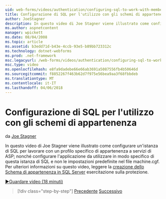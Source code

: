 ```yaml
---
uid: web-forms/videos/authentication/configuring-sql-to-work-with-membership-schemas
title: Configurazione di SQL per l'utilizzo con gli schemi di appartenenza | Documenti Microsoft
author: JoeStagner
description: In questo video di Joe Stagner viene illustrato come configurare un'istanza di SQL per lavorare con un profilo specifico di appartenenza a servizi di ASP; come configurare l'applicazione...
ms.author: aspnetcontent
manager: wpickett
ms.date: 08/04/2008
ms.topic: article
ms.assetid: b3edd71d-b43e-4ccb-93e5-b89bb723312c
ms.technology: dotnet-webforms
ms.prod: .net-framework
msc.legacyurl: /web-forms/videos/authentication/configuring-sql-to-work-with-membership-schemas
msc.type: video
ms.openlocfilehash: e8fa9dadebe66e66ab3691a5087556fb4b50646d
ms.sourcegitcommit: f8852267f463b62d7f975e56bea9aa3f68fbbdeb
ms.translationtype: MT
ms.contentlocale: it-IT
ms.lasthandoff: 04/06/2018
---
```

<a name="configuring-sql-to-work-with-membership-schemas"></a>Configurazione di SQL per l'utilizzo con gli schemi di appartenenza
====================
da [Joe Stagner](https://github.com/JoeStagner)

In questo video di Joe Stagner viene illustrato come configurare un'istanza di SQL per lavorare con un profilo specifico di appartenenza a servizi di ASP; nonché configurare l'applicazione da utilizzare in modo specifico di questa istanza di SQL e non le impostazioni predefinite nel file machine.cgf. Per ulteriori informazioni su questo video, leggere la [creazione dello Schema di appartenenza in SQL Server](../../overview/older-versions-security/membership/creating-the-membership-schema-in-sql-server-vb.md) esercitazione sulla protezione.

[&#9654;Guardare video (18 minuti)](https://channel9.msdn.com/Blogs/ASP-NET-Site-Videos/configuring-sql-to-work-with-membership-schemas)

> [!div class="step-by-step"]
> [Precedente](understanding-aspnet-memberships.md)
> [Successivo](changing-membership-settings-in-the-default-membership-schema.md)
